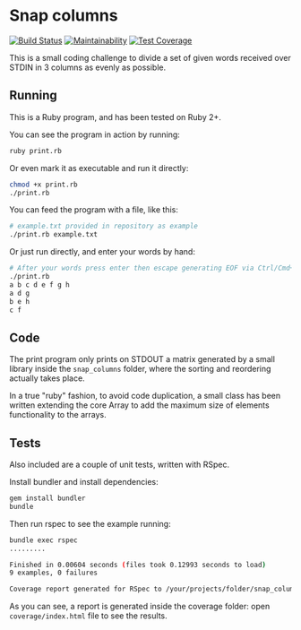 # Snap columns

[![Build Status](https://travis-ci.org/snada/snada.svg?branch=master)](https://travis-ci.org/snada/snada) [![Maintainability](https://api.codeclimate.com/v1/badges/675f28abedc3a711d201/maintainability)](https://codeclimate.com/github/snada/snap_columns/maintainability) [![Test Coverage](https://api.codeclimate.com/v1/badges/675f28abedc3a711d201/test_coverage)](https://codeclimate.com/github/snada/snap_columns/test_coverage)

This is a small coding challenge to divide a set of given words received over STDIN in 3 columns as evenly as possible.

## Running

This is a Ruby program, and has been tested on Ruby 2+.

You can see the program in action by running:

```sh
ruby print.rb
```

Or even mark it as executable and run it directly:

```sh
chmod +x print.rb
./print.rb
```

You can feed the program with a file, like this:

```sh
# example.txt provided in repository as example
./print.rb example.txt
```

Or just run directly, and enter your words by hand:

```sh
# After your words press enter then escape generating EOF via Ctrl/Cmd+D on Unix and Ctrl+Z on Windows.
./print.rb
a b c d e f g h
a d g
b e h
c f
```

## Code

The print program only prints on STDOUT a matrix generated by a small library inside the `snap_columns` folder, where the sorting and reordering actually takes place.

In a true "ruby" fashion, to avoid code duplication, a small class has been written extending the core Array to add the maximum size of elements functionality to the arrays.

## Tests

Also included are a couple of unit tests, written with RSpec.

Install bundler and install dependencies:

```sh
gem install bundler
bundle
```

Then run rspec to see the example running:

```sh
bundle exec rspec
.........

Finished in 0.00604 seconds (files took 0.12993 seconds to load)
9 examples, 0 failures

Coverage report generated for RSpec to /your/projects/folder/snap_columns/coverage. 12 / 12 LOC (100.0%) covered.
```

As you can see, a report is generated inside the coverage folder: open `coverage/index.html` file to see the results.
